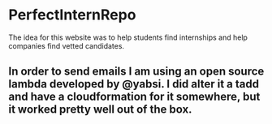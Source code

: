 # PerfectInternRepo
The idea for this website was to help students find internships and help companies find vetted candidates. 

## In order to send emails I am using an open source lambda developed by @yabsi. I did alter it a tadd and have a cloudformation for it somewhere, but it worked pretty well out of the box. 
